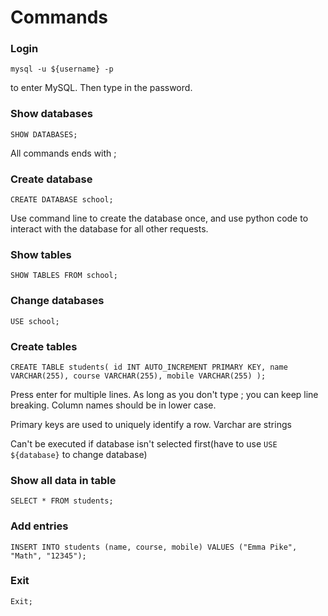 # Commands

### Login
`mysql -u ${username} -p`

to enter MySQL. Then type in the password.
### Show databases

`SHOW DATABASES;`

All commands ends with ;

### Create database

`CREATE DATABASE school;`

Use command line to create the database once, and use python code to interact with the database for all other requests.

### Show tables

`SHOW TABLES FROM school;`

### Change databases

`USE school;`

### Create tables

`CREATE TABLE students(
id INT AUTO_INCREMENT PRIMARY KEY,
name VARCHAR(255),
course VARCHAR(255),
mobile VARCHAR(255)
);`

Press enter for multiple lines. As long as you don't type ; you can keep line breaking.
Column names should be in lower case.

Primary keys are used to uniquely identify a row.
Varchar are strings

Can't be executed if database isn't selected first(have to use `USE ${database}` to change database)

### Show all data in table

`SELECT * FROM students;`

### Add entries

`INSERT INTO students (name, course, mobile)
VALUES ("Emma Pike", "Math", "12345");`

### Exit

`Exit;`

